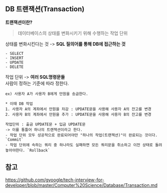 ## DB 트랜잭션(Transaction)

**트랜잭션이란?**

> 데이터베이스의 상태를 변화시키기 위해 수행하는 작업 단위

상태를 변화시킨다는 것 -> **SQL 질의어를 통해 DB에 접근하는 것**

```
- SELECT
- INSERT
- UPDATE
- DELETE
```

작업 단위 -> **여러 SQL명령문들**<br>
사람이 정하는 기준에 따라 정한다.

```
ex) 사용자 A가 사용자 B에게 만원을 송금한다.

* 이때 DB 작업
1. 사용자 A의 계좌에서 만원을 차감 : UPDATE문을 사용해 사용자 A의 잔고를 변경
2. 사용자 B의 계좌에서 만원을 추가 : UPDATE문을 사용해 사용자 B의 잔고를 변경

작업단위 : 출금 UPDATE문 + 입금 UPDATE문
-> 이를 통틀어 하나의 트랜잭션이라고 한다.
- 작업 단위 모두 성공적으로 완료되어야만 "하나의 작업(트랜잭션)"이 완료되는 것이다. `Commit`
- 작업 단위에 속하는 쿼리 중 하나라도 실패하면 모든 쿼리문을 취소하고 이전 상태로 돌려놓아야한다. `Rollback`
```

## 참고

<https://github.com/gyoogle/tech-interview-for-developer/blob/master/Computer%20Science/Database/Transaction.md>
